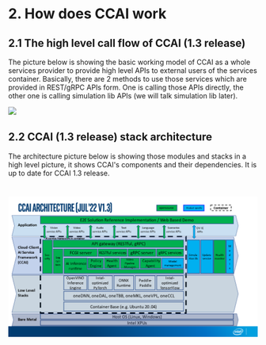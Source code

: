 # 2. How does CCAI work

## 2.1 The high level call flow of CCAI (1.3 release)

The picture below is showing the basic working model of CCAI as a whole services
provider to provide high level APIs to external users of the services container.
Basically, there are 2 methods to use those services which are provided in
REST/gRPC APIs form. One is calling those APIs directly, the other one is
calling simulation lib APIs (we will talk simulation lib later).

![](../media/43b3b1739abfe0d7f40411b69429f8a6.png)

## 2.2 CCAI (1.3 release) stack architecture

The architecture picture below is showing those modules and stacks in a high
level picture, it shows CCAI's components and their dependencies. It is up to
date for CCAI 1.3 release.

# ![](../media/3c8ba04fc5a1a33ed986de9e32bd04f1.png)
